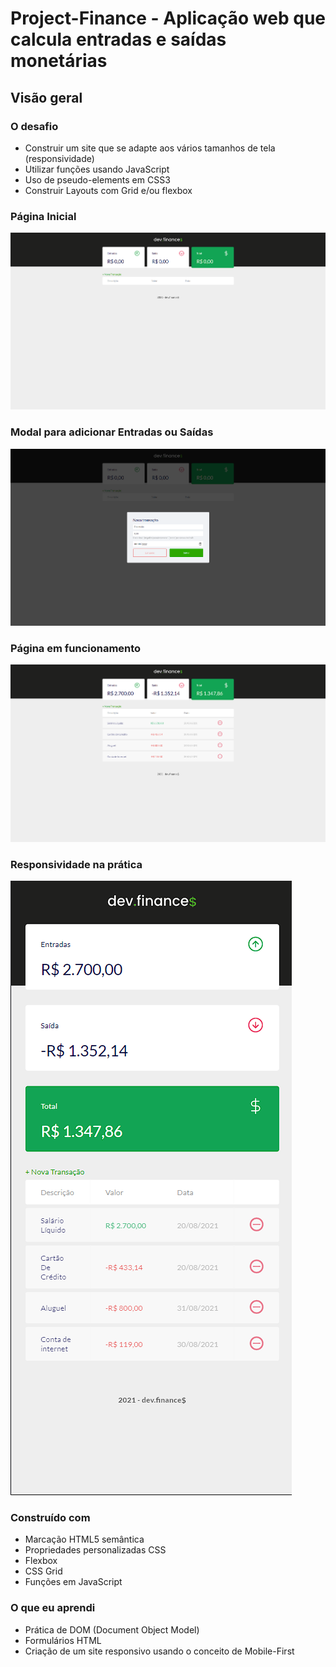 # 
# Project-Finance - Aplicação web que calcula entradas e saídas monetárias

## Visão geral

### O desafio

- Construir um site que se adapte aos vários tamanhos de tela (responsividade)
- Utilizar funções usando JavaScript
- Uso de pseudo-elements em CSS3
- Construir Layouts com Grid e/ou flexbox



### Página Inicial
             
![Design da página inicial](./screenshots/Inicio.png)
### Modal para adicionar Entradas ou Saídas
 ![Design do modall](./screenshots/Modal.png)
### Página em funcionamento
 ![Calculos sendo feitos](./screenshots/Funcional.png)
 ### Responsividade na prática
 ![Página responsiva](./screenshots/Responsiva.png)
   



### Construído com

- Marcação HTML5 semântica
- Propriedades personalizadas CSS
- Flexbox
- CSS Grid
- Funções em JavaScript



### O que eu aprendi

- Prática de DOM (Document Object Model)
- Formulários HTML
- Criação de um site responsivo usando o conceito de Mobile-First
  
    

